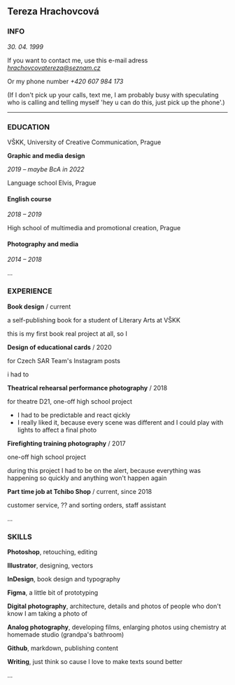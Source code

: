 ## Tereza Hrachovcová

### INFO

*30. 04. 1999*

If you want to contact me, use this e-mail adress *hrachovcovatereza@seznam.cz*

Or my phone number *+420 607 984 173*

(If I don't pick up your calls, text me, I am probably busy with speculating who is calling and telling myself 'hey u can do this, just pick up the phone'.)

---

### EDUCATION

VŠKK, University of Creative Communication, Prague

**Graphic and media design**

*2019 – maybe BcA in 2022*

Language school Elvis, Prague
#### English course
*2018 – 2019*

High school of multimedia and promotional creation, Prague

#### Photography and media

*2014 – 2018*

...

### EXPERIENCE

**Book design** / current

a self-publishing book for a student of Literary Arts at VŠKK

this is my first book real project at all, so I 

**Design of educational cards** / 2020

for Czech SAR Team's Instagram posts

i had to 

**Theatrical rehearsal performance photography** / 2018

for theatre D21, one-off high school project

- I had to be predictable and react qickly
- I really liked it, because every scene was different and I could play with lights to affect a final photo

**Firefighting training photography** / 2017

one-off high school project

during this project I had to be on the alert, because everything was happening so quickly and anything won't happen again

**Part time job at Tchibo Shop** / current, since 2018

customer service, ?? and sorting orders, staff assistant

...

### SKILLS

**Photoshop**, retouching, editing

**Illustrator**, designing, vectors

**InDesign**, book design and typography

**Figma**, a little bit of prototyping

**Digital photography**, architecture, details and photos of people who don't know I am taking a photo of

**Analog photography**, developing films, enlarging photos using chemistry at homemade studio (grandpa's bathroom)

**Github**, markdown, publishing content

**Writing**, just think so cause I love to make texts sound better

...






